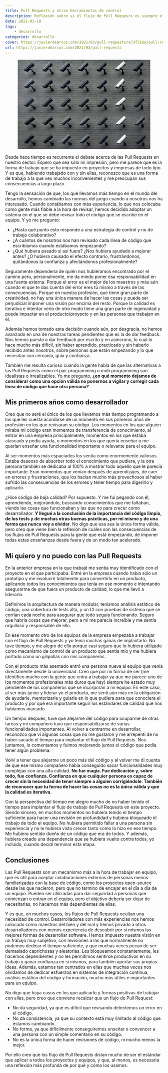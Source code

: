 ```yaml
---
title: Pull Requests y otras herramientas de control
description: Reflexión sobre si el flujo de Pull Requests es siempre el mejor proceso para cualquier empresa o proyecto
date: 2021-03-10
tags:
    - desarrollo
categories: desarrollo
cover: https://javierdearcos.com/2021/03/pull-requests/a73f316a/pull-requests@2x.jpg
url: https://javierdearcos.com/2021/03/pull-requests
---
```


<figure>
    <picture>
                <source srcset="/2021/03/pull-requests/a73f316a/pull-requests@1x.webp"media="(max-width: 39.99em)"  type="image/webp" />
                <source srcset="/2021/03/pull-requests/a73f316a/pull-requests@2x.webp"media="(min-width: 40em)"  type="image/webp" />
                <source srcset="/2021/03/pull-requests/a73f316a/pull-requests@1x.jpg"media="(max-width: 39.99em)"  type="image/jpg" />
                <source srcset="/2021/03/pull-requests/a73f316a/pull-requests@2x.jpg"media="(min-width: 40em)"  type="image/jpg" />
            <img src="/2021/03/pull-requests/a73f316a/pull-requests@2x.jpg" alt="Pared llena de cámaras de seguridad. Foto de Lianhao Qu en Unsplash" />
    </picture>
</figure>

Desde hace tiempo es recurrente el debate acerca de las Pull Requests en nuestro sector. Espero que sea sólo mi impresión, pero me parece que es la forma de trabajo que se ha impuesto en proyectos y empresas de todo tipo. Y es que, habiendo trabajado con y sin ellas, reconozco que es una forma de trabajo a la que veo muchos inconvenientes y me preocupan sus consecuencias a largo plazo.

Tengo la sensación de que, los que llevamos más tiempo en el mundo del desarrollo, hemos cambiado las normas del juego cuando a nosotros nos ha interesado. Cuando contábamos con más experiencia, lo que nos colocaba como gente más fiable a la hora de revisar, hemos decidido adoptar un sistema en el que se debe revisar todo el código que se escribe en el equipo. Y yo me pregunto:

- ¿Hasta qué punto esto responde a una estrategia de control y no de trabajo colaborativo?
- ¿A cuántos de nosotros nos han revisado cada línea de código que escribíamos cuando estábamos empezando?
- ¿Qué hubiera pasado si así fuera? ¿Nos hubiera ayudado a mejorar antes? ¿O hubiera causado el efecto contrario, frustrándonos, quitándonos la confianza y afectándonos profesionalmente?

<!-- more -->

Seguramente dependería de quién nos hubiéramos encontrado por el camino pero, personalmente, me da miedo poner esa responsabilidad en una fuente externa. Porque el error es el mejor de los maestros y más aún cuando el que te das cuenta del error eres tú mismo a través de las consecuencias. Porque en nuestra profesión, que tiene gran parte de creatividad, no hay una única manera de hacer las cosas y puede ser perjudicial imponer una visión por encima del resto. Porque la calidad es iterativa e intentar verlo de otro modo tiene una gran parte de ingenuidad y puede impactar en el producto/proyecto y en las personas que trabajan en él.

Además hemos tomado esta decisión cuando aún, por desgracia, no hemos avanzado en una de nuestras tareas pendientes que es la de dar feedback. Nos hemos puesto a dar feedback por escrito y en asíncrono, lo cual lo hace mucho más difícil, sin haber aprendido, practicado y sin haberlo recibido antes nosotros, sobre personas que están empezando y lo que necesitan son cercanía, guía y confianza.

También me resulta curioso cuando la gente habla de que las alternativas a las Pull Requests como el pair programming o mob programming son idealistas o irrealizables. Yo me pregunto, **¿en qué momento dejamos de considerar como una opción válida no ponernos a vigilar y corregir cada línea de código que hace otra persona?**

## Mis primeros años como desarrollador

Creo que no seré el único de los que llevamos más tiempo programando a los que les cuesta acordarse de un momento en sus primeros años de profesión en los que revisaran su código. Los momentos en los que alguien miraba mi código eran momentos de transferencia de conocimiento, al entrar en una empresa principalmente, momentos en los que estaba atascado y pedía ayuda, o momentos en los que quería enseñar o me querían enseñar una funcionalidad importante o relevante para el equipo.

Al ser momentos más espaciados los sentía como enormemente valiosos. Estaba deseoso de absorber todo el conocimiento que pudiera, y la otra persona también se dedicaba al 100% a mostrar todo aquello que le parecía importante. Eran momentos que venían después de aprendizajes, de caer en errores y frustraciones, que los hacían mucho más provechosos al haber sufrido las consecuencias de los errores y tener tiempo para digerirlo y aplicarlo.

¿Hice código de baja calidad? Por supuesto. Y me fui pegando con él, aprendiendo, mejorándolo, buscando conocimientos que me faltaban, viendo las cosas que funcionaban y las que no para crecer como desarrollador. **Y llegué a la conclusión de la importancia del código limpio, de los tests y de muchas otras buenas prácticas, por mí mismo y de una forma que nunca voy a olvidar**. No digo que esa sea la única forma válida, pero creo que viene bien la reflexión de cuáles son las consecuencias de los flujos de Pull Requests para la gente que está empezando, de imponer todas estas enseñanzas desde fuera y de un modo tan acelerado.

## Mi quiero y no puedo con las Pull Requests

En la anterior empresa en la que trabajé me sentía muy identificado con el proyecto en el que participaba. Entré en la empresa cuando había sólo un prototipo y me involucré totalmente para convertirlo en un producto, aplicando todos los conocimientos que tenía en ese momento e intentando asegurarme de que fuera un producto de calidad, lo que me llevó a liderarlo. 

Definimos la arquitectura de manera modular, teníamos análisis estático de código, una cobertura de tests alta, y un CI con pruebas de sistema que se corrían cada noche para asegurar que todo seguía funcionando. Seguro que habría cosas que mejorar, pero a mí me parecía increíble y me sentía orgulloso y responsable de ello. 

En ese momento otro de los equipos de la empresa empezaba a trabajar con el flujo de Pull Requests y yo tenía muchas ganas de implantarlo. No tuve tiempo, y me alegro de ello porque casi seguro que lo hubiera utilizado como mecanismo de control de un producto que sentía mío y me hubiera portado como un gilipollas con mis compañeros.

Con el producto más asentado entró una persona nueva al equipo que venía directamente desde la universidad. Creo que por mi forma de ser (me identifico mucho con la gente que entra a trabajar ya que me parece uno de los momentos profesionales más duros que hay) siempre he estado muy pendiente de los compañeros que se incorporan a mi equipo. En este caso, al ser más junior y liderar yo el producto, me sentí aún más en la obligación de ayudarle, mentorizarle y guiarle en lo que pudiera para que conociera el producto y por qué era importante seguir los estándares de calidad que nos habíamos marcado. 

Un tiempo después, tuve que alejarme del código para ocuparme de otras tareas y mi compañero tuvo que responsabilizarse de varias funcionalidades importantes. Al volver a centrarme en desarrollar, reconozco que vi algunas cosas que no me gustaron y me arrepentí de no haber sacado el tiempo para implantar el flujo de Pull Requests. Nos juntamos, lo comentamos y fuimos mejorando juntos el código que podía tener algún problema. 

Volví a tener que alejarme un poco más del código y al volver me di cuenta de que ese mismo compañero había conseguido sacar funcionalidades muy complejas con una alta calidad. **No fue magia. Fue dedicación y, sobre todo, fue confianza. Confianza en que cualquier persona es capaz de crecer sin la necesidad de tener siempre a alguien corrigiéndole. También de reconocer que tu forma de hacer las cosas no es la única válida y que la calidad es iterativa.**

Con la perspectiva del tiempo me alegro mucho de no haber tenido el tiempo para implantar el flujo de trabajo de Pull Requests en este proyecto. Siendo síncero, en muchos momentos no hubiera tenido el tiempo suficiente para hacer una revisión en profundidad y hubiera bloqueado el trabajo de todo el equipo. No hubiera permitido fallar a una persona sin experiencia y no le hubiera visto crecer tanto como lo hizo en ese tiempo. Me hubiera sentido dueño de un código que era de todos. Y además, hubiera creado una dependencia que se hubiera vuelto contra todos, yo incluido, cuando decidí terminar esta etapa.

## Conclusiones

Las Pull Requests son un mecanismo más a la hora de trabajar en equipo, que es útil para aceptar colaboraciones externas de personas menos familiarizadas con la base de código, como los proyectos open-source desde las que nacieron, pero que no termino de encajar en el día a día de un equipo. Pueden ser utilizadas para dar seguridad a personas que comienzan o entran en el equipo, pero el objetivo debería ser dejar de necesitarlas, no hacernos más dependientes de ellas.

Y es que, en muchos casos, los flujos de Pull Requests ocultan una necesidad de control. Desarrolladores con más experiencias nos hemos colocado como maestros del bien y del mal y hemos privado a otros desarrolladores con menos experiencia de descubrir por si mismos las mejores formas de desarrollar software. Hemos impuesto nuestra visión en un trabajo muy subjetivo, con revisiones a las que normalmente no podemos dedicar el tiempo suficiente, y que muchas veces pecan de ser demasiado caprichosas y aleatorias. Les bloqueamos constantemente, les hacemos dependientes y no les permitimos sentirse productivos en su trabajo y ganar confianza en si mismos, para también aportar sus propias ideas. Además, estamos tan centrados en ellas que muchas veces nos olvidamos de dedicar esfuerzos en sistemas de integración contínua, análisis estático del código y formación, mucho más útiles e importantes para un equipo.

No digo que haya casos en los que aplicarlo y formas positivas de trabajar con ellas, pero creo que conviene recalcar que un flujo de Pull Request:
- No da seguridad, ya que es difícil que revisando detectemos un error en el código.
- No da consistencia, ya que su contexto está muy limitado al código que estamos cambiando.
- No forma, ya que difícilmente conseguiremos enseñar o convencer a una persona con un simple comentario en su código.
- No es la única forma de hacer revisiones de código, ni mucho menos la mejor.

Por ello creo que los flujo de Pull Requests distan mucho de ser el estándar que aplicar a todos los proyectos y equipos, y que, al menos, es necesaria una reflexión más profunda de por qué y cómo los usamos.